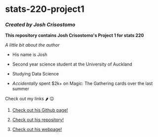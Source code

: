 # **stats-220-project1**

### ***Created by Josh Crisostomo***

**This repository contains Josh Crisostomo's Project 1 for stats 220**

*A little bit about the author*

- His name is Josh

- Second year science student at the University of Auckland

- Studying Data Science

- *Accidentally* spent $2k+ on Magic: The Gathering cards over the last summer

Check out my links :hot_pepper: :wink: 

1. [Check out his Github page!](https://github.com/jcris74)

2. [Check out his repository!](https://jcris74.github.io/stats220/)

3. [Check out his webpage!](https://github.com/jcris74/stats220)
